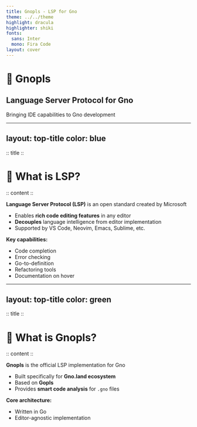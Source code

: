 ```yaml
---
title: Gnopls - LSP for Gno
theme: ../../theme
highlight: dracula
highlighter: shiki
fonts:
  sans: Inter
  mono: Fira Code
layout: cover
---
```


# 🧩 Gnopls
## Language Server Protocol for Gno

Bringing IDE capabilities to Gno development

<!-- 
Focus on:
- What LSP brings to developers
- Gno-specific tooling features
-->

---
layout: top-title
color: blue
---

:: title ::
# 🤔 What is LSP?
:: content ::

**Language Server Protocol (LSP)** is an open standard created by Microsoft
- Enables **rich code editing features** in any editor
- **Decouples** language intelligence from editor implementation
- Supported by VS Code, Neovim, Emacs, Sublime, etc.

**Key capabilities:**
- Code completion
- Error checking
- Go-to-definition
- Refactoring tools
- Documentation on hover

---
layout: top-title
color: green
---

:: title ::
# 🚀 What is Gnopls?
:: content ::

**Gnopls** is the official LSP implementation for Gno
- Built specifically for **Gno.land ecosystem**
- Based on **Gopls**
- Provides **smart code analysis** for `.gno` files

**Core architecture:**
- Written in Go
- Editor-agnostic implementation
